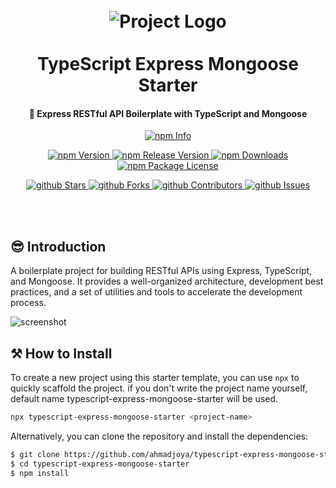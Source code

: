 <h1 align="center">
  <br>
  <img src="https://github.com/ahmadjoya/typescript-express-mongoose-starter/raw/images/logo.jpg" alt="Project Logo" />
  <br>
  <br>
  TypeScript Express Mongoose Starter
  <br>
</h1>

<h4 align="center">🚀 Express RESTful API Boilerplate with TypeScript and Mongoose</h4>

<p align ="center">
  <a href="https://nodei.co/npm/typescript-express-mongoose-starter" target="_blank">
    <img src="https://nodei.co/npm/typescript-express-mongoose-starter.png" alt="npm Info" />
  </a>
</p>

<p align="center">
  <a href="http://npm.im/typescript-express-mongoose-starter" target="_blank">
    <img src="https://img.shields.io/npm/v/typescript-express-mongoose-starter.svg" alt="npm Version" />
  </a>
  <a href="http://npm.im/typescript-express-mongoose-starter" target="_blank">
    <img src="https://img.shields.io/github/v/release/ahmadjoya/typescript-express-mongoose-starter" alt="npm Release Version" />
  </a>
  <a href="http://npm.im/typescript-express-mongoose-starter" target="_blank">
    <img src="https://img.shields.io/npm/dm/typescript-express-mongoose-starter.svg" alt="npm Downloads" />
  </a>
  <a href="http://npm.im/typescript-express-mongoose-starter" target="_blank">
    <img src="https://img.shields.io/npm/l/typescript-express-mongoose-starter.svg" alt="npm Package License" />
  </a>
</p>

<p align="center">
  <a href="https://github.com/ahmadjoya/typescript-express-mongoose-starter/stargazers" target="_blank">
    <img src="https://img.shields.io/github/stars/ahmadjoya/typescript-express-mongoose-starter" alt="github Stars" />
  </a>
  <a href="https://github.com/ahmadjoya/typescript-express-mongoose-starter/network/members" target="_blank">
    <img src="https://img.shields.io/github/forks/ahmadjoya/typescript-express-mongoose-starter" alt="github Forks" />
  </a>
  <a href="https://github.com/ahmadjoya/typescript-express-mongoose-starter/stargazers" target="_blank">
    <img src="https://img.shields.io/github/contributors/ahmadjoya/typescript-express-mongoose-starter" alt="github Contributors" />
  </a>
  <a href="https://github.com/ahmadjoya/typescript-express-mongoose-starter/issues" target="_blank">
    <img src="https://img.shields.io/github/issues/ahmadjoya/typescript-express-mongoose-starter" alt="github Issues" />
  </a>
</p>

<br />


<br />

## 😎 Introduction

A boilerplate project for building RESTful APIs using Express, TypeScript, and Mongoose. It provides a well-organized architecture, development best practices, and a set of utilities and tools to accelerate the development process.

![screenshot](https://github.com/ahmadjoya/typescript-express-mongoose-starter/raw/images/screenshot.png)

## ⚒ How to Install


To create a new project using this starter template, you can use `npx` to quickly scaffold the project. if you don't write the project name yourself, default name typescript-express-mongoose-starter will be used.

```bash
npx typescript-express-mongoose-starter <project-name>
```
Alternatively, you can clone the repository and install the dependencies:

```bash
$ git clone https://github.com/ahmadjoya/typescript-express-mongoose-starter.git
$ cd typescript-express-mongoose-starter
$ npm install
